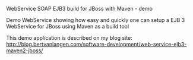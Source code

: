 WebService SOAP EJB3 build for JBoss with Maven - demo

Demo WebService showing how easy and quickly one can setup a EJB 3 WebService for JBoss using Maven as a build tool

This demo application is described on my blog site: http://blog.bertvanlangen.com/software-development/web-service-ejb3-maven2-jboss/
